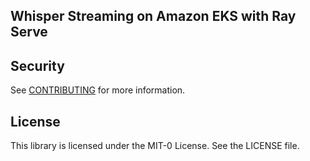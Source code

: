 ## Whisper Streaming on Amazon EKS with Ray Serve



## Security

See [CONTRIBUTING](CONTRIBUTING.md#security-issue-notifications) for more information.

## License

This library is licensed under the MIT-0 License. See the LICENSE file.

